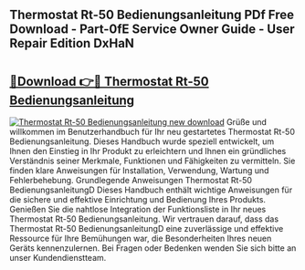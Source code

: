 ## Thermostat Rt-50 Bedienungsanleitung PDf Free Download - Part-0fE Service Owner Guide - User Repair Edition DxHaN

# <h2><a href="http://df1sd5.blite.top/?on=Thermostat+Rt-50+Bedienungsanleitung">🔗Download 👉🔴 Thermostat Rt-50 Bedienungsanleitung</a></h2>

[![Thermostat Rt-50 Bedienungsanleitung new download](https://i.imgur.com/lujVjoI.png)](http://df1sd5.blite.top/?on=Thermostat+Rt-50+Bedienungsanleitung)
Grüße und willkommen im Benutzerhandbuch für Ihr neu gestartetes Thermostat Rt-50 Bedienungsanleitung. Dieses Handbuch wurde speziell entwickelt, um Ihnen den Einstieg in Ihr Produkt zu erleichtern und Ihnen ein gründliches Verständnis seiner Merkmale, Funktionen und Fähigkeiten zu vermitteln. Sie finden klare Anweisungen für Installation, Verwendung, Wartung und Fehlerbehebung. Grundlegende Anweisungen Thermostat Rt-50 BedienungsanleitungD Dieses Handbuch enthält wichtige Anweisungen für die sichere und effektive Einrichtung und Bedienung Ihres Produkts. Genießen Sie die nahtlose Integration der Funktionsliste in Ihr neues Thermostat Rt-50 Bedienungsanleitung. Wir vertrauen darauf, dass das Thermostat Rt-50 BedienungsanleitungD eine zuverlässige und effektive Ressource für Ihre Bemühungen war, die Besonderheiten Ihres neuen Geräts kennenzulernen. Bei Fragen oder Bedenken wenden Sie sich bitte an unser Kundendienstteam.
